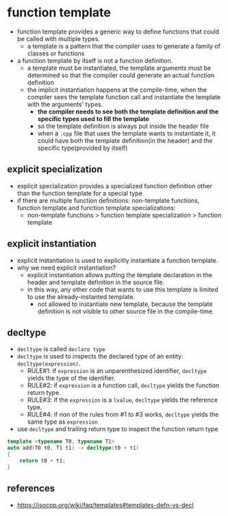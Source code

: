 # function template
* function template provides a generic way to define functions that could be called with multiple types.
    * a template is a pattern that the compiler uses to generate a family of classes or functions
* a function template by itself is not a function definition.
    * a template must be instantiated, the template arguments must be determined so that the compiler could generate an actual function definition
    * the implicit instantiation happens at the compile-time, when the compiler sees the template function call and instantiate the template with the arguments' types.
        * **the compiler needs to see both the template definition and the specific types used to fill the template**
        * so the template definition is always put inside the header file
        * when a `.cpp` file that uses the template wants to instantiate it, it could have both the template definition(in the header) and the specific type(provided by itself)
## explicit specialization
* explicit specialization provides a specialized function definition other than the function template for a special type
* if there are multiple function definitions: non-template functions, function template and function template specializations:
    * non-template functions > function template specialization > function template

## explicit instantiation
* explicit instantiation is used to explicitly instantiate a function template.
* why we need explicit instantiation?
    * explicit instantiation allows putting the template declaration in the header and template definition in the source file.
    * in this way, any other code that wants to use this template is limited to use the already-instanted template.
        * not allowed to instantiate new template, because the template definition is not visible to other source file in the compile-time.

## decltype
* `decltype` is called `declare type`
* `decltype` is used to inspects the declared type of an entity: `decltype(expression)`.
    * RULE#1: if `expression` is an unparenthesized identifier, `decltype` yields the type of the identifier.
    * RULE#2: if `expression` is a function call, `decltype` yields the function return type.
    * RULE#3: if the `expression` is a `lvalue`, `decltype` yields the reference type.
    * RULE#4: if non of the rules from #1 to #3 works, `decltype` yields the same type as `expression`
* use `decltype` and trailing return type to inspect the function return type

```cpp
template <typename T0, typename T1>
auto add(T0 t0, T1 t1) -> decltype(t0 + t1)
{
    return t0 + t1;
}
```


## references
* https://isocpp.org/wiki/faq/templates#templates-defn-vs-decl
